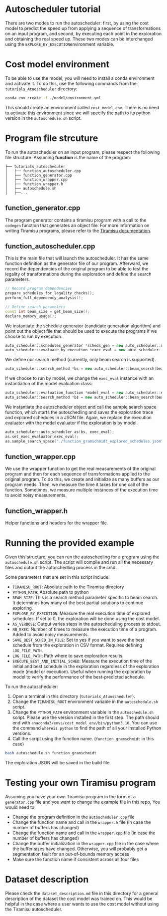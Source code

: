 # Autoscheduler tutorial

There are two modes to run the autoscheduler: first, by using the cost model to predict the speed up from applying a sequence of transformations on an input program, and second, by executing each point in the exploration and obtaining the real speed up. These two modes can be interchanged using the ```EXPLORE_BY_EXECUTION```environment variable.
# Cost model environment
To be able to use the model, you will need to install a conda environment and activate it. To do this, use the following commands from the `tutorials_Atuoscheduler` directory:
```bash
conda env create -f ./model/environment.yml
```

This should create an environment called `cost_model_env`. There is no need to activate this environment since we will specify the path to its python version in the `autoschedule.sh` script.
# Program file strcuture
To run the autoscheduler on an input program, please respect the following file structure. Assuming **function** is the name of the program:

```
├── tutorials_autoscheduler
│   ├── function_autoscheduler.cpp
│   ├── function_generator.cpp
│   ├── function_wrapper.cpp
│   ├── function_wrapper.h
│   ├── autoschedule.sh
│   ├──...
```

## function_generator.cpp

The program generator contains a tiramisu program with a call to the `codegen` function that generates an object file. For more information on writing Tiramisu programs, please refer to the [Tiramisu documentation](http://tiramisu-compiler.org/).

## function_autoscheduler.cpp

This is the main file that will launch the autoscheduler. It has the same function definition as the generator file of our program. Afterward, we record the dependencies of the original program to be able to test the legality of transformations during the exploration and define the search parameters.

```c++
// Record program dependencies
prepare_schedules_for_legality_checks();
perform_full_dependency_analysis();

// Define search parameters
const int beam_size = get_beam_size();
declare_memory_usage();
```

We instantiate the schedule generator (candidate generation algorithm) and point out the object file that should be used to execute the programs if we choose to run by execution.

```c++
auto_scheduler::schedules_generator *scheds_gen = new auto_scheduler::ml_model_schedules_generator();
auto_scheduler::evaluate_by_execution *exec_eval = new auto_scheduler::evaluate_by_execution({&b_A, &b_Q, &b_R}, "function_gramschmidt.o", "./function_gramschmidt_wrapper");
```

We define our search method (currently, only beam search is supported). 
```c++
auto_scheduler::search_method *bs = new auto_scheduler::beam_search(beam_size, exec_eval, scheds_gen);
``` 
If we choose to run by model, we change the `exec_eval` instance with an instantiation of the model evaluation class: 
```c++
auto_scheduler::evaluation_function *model_eval = new auto_scheduler::evaluate_by_learning_mode(py_cmd_path, {py_interface_path});
auto_scheduler::search_method *bs = new auto_scheduler::beam_search(beam_size, model_eval, scheds_gen);

```
We instantiate the autoscheduler object and call the sample search space function, which starts the autoschedling and saves the exploration trace and explored schedules in a JSON file. Again, we replace the execution evaluator with the model evaluator if the exploration is by model. 

```c++
auto_scheduler::auto_scheduler as(bs, exec_eval);
as.set_exec_evaluator(exec_eval);
as.sample_search_space("./function_gramschmidt_explored_schedules.json", true);
```

## function_wrapper.cpp
We use the wrapper function to get the real measurements of the original program and then for each sequence of transformations applied to the original program. To do this, we create and initialize as many buffers as our program needs. Then, we measure the time it takes for one call of the function. Sometimes, we measure multiple instances of the execution time to avoid noisy measurements.


## function_wrapper.h
Helper functions and headers for the wrapper file.

# Running the provided example
Given this structure, you can run the autoschedling for a program using the ```autoschedule.sh``` script. The script will compile and run all the necessary files and output the autoschedling process in the cmd.

Some parameters that are set in this script include:
* `TIRAMISU_ROOT`: Absolute path to the Tiramisu directory
* `PYTHON_PATH`: Absolute path to python
* `BEAM_SIZE`: This is a search method parameter specific to beam search. It determines how many of the best partial solutions to continue exploring. 
* `EXPLORE_BY_EXECUTION`: Measure the real execution time of explored schedules. If set to 0, the exploration will be done using the cost model.
* `AS_VERBOSE`: Output varies steps in the autoscheduling process to stdout.
* `NB_EXEC`: Number of times to measure the execution time of a program. Added to avoid noisy measurements.
* `SAVE_BEST_SCHED_IN_FILE`: Set to yes if you want to save the best schedule from the exploration in CSV format. Requires defining `LOG_FILE_PATH`.
* `LOG_FILE_PATH`: Path where to save exploration results.
* `EXECUTE_BEST_AND_INITIAL_SCHED`: Measure the execution time of the initial and best schedule in the exploration regardless of the exploration mode (model or execution). Useful when running the exploration by model to verify the performance of the best-predicted schedule.

To run the autoscheduler:
1. Open a terminal in this directory (`tutorials_Atuoscheduler`).  
2. Change the `TIRAMISU_ROOT` environment variable in the `autoschedule.sh` script. 
3. Change the `PYTHON_PATH` environment variable in the `autoschedule.sh` script. Please use the version installed in the first step. The path should end with `anaconda3/envs/cost_model_env/bin/python3.10`. You can use the command `whereis python` to find the path of all your installed Python versions.
4. Call the script using the function name. (`function_gramschmidt` in this case)

```bash
bash autoschedule.sh function_gramschmidt
```

The exploration JSON will be saved in the build file.

# Testing your own Tiramisu program
Assuming you have your own Tiramisu program in the form of a `generator.cpp` file and you want to change the example file in this repo, You would need to:
* Change the program definition in the `autoscheduler.cpp` file
* Change the function name and call in the `wrapper.h` file (in case the number of buffers has changed)
* Change the function name and call in the `wrapper.cpp` file (in case the number of buffers has changed)
* Change the buffer initialization in the `wrapper.cpp` file in the case where the buffer sizes have changed. Otherwise, you will probably get a segmentation fault for an out-of-bounds memory access
* Make sure the function name if consistent across all four files

# Dataset description 
Please check the `dataset_description.md` file in this directory for a general description of the dataset the cost model was trained on. This would be helpful in the case where a user wants to use the cost model without using the Tiramisu autoscheduler.  